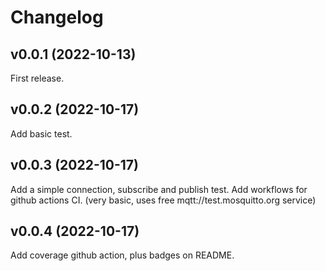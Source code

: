 
# Changelog

## v0.0.1 (2022-10-13)

First release.

## v0.0.2 (2022-10-17)

Add basic test.

## v0.0.3 (2022-10-17)

Add a simple connection, subscribe and publish test.
Add workflows for github actions CI. (very basic, uses free mqtt://test.mosquitto.org service)

## v0.0.4 (2022-10-17)

Add coverage github action, plus badges on README.